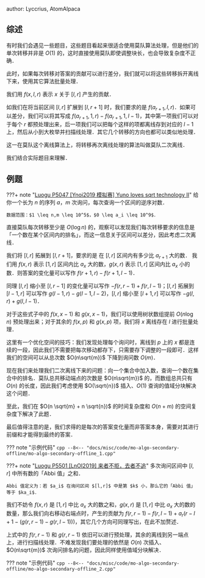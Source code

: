 author: Lyccrius, AtomAlpaca

## 综述

有时我们会遇见一些题目，这些题目看起来很适合使用莫队算法处理，但是他们的单次转移并非是 $O(1)$ 的，这时直接使用莫队即使调整块长，也会导致复杂度不正确．

此时，如果每次转移对答案的贡献可以进行差分，我们就可以将这些转移拆开离线下来，使用其它算法批量处理．

我们用 $f(x, l, r)$ 表示 $x$ 关于 $[l, r]$ 产生的贡献．

如我们在将当前区间 $[l, r]$ 扩展到 $[l, r + 1]$ 时，我们要求的是 $f(a_{r + 1}, l, r)$．如果可以差分，我们可以将其写成 $f(a_{r + 1}, 1, r) - f(a_{r + 1}, 1, l - 1)$，其中第一项我们可以对于每个 $r$ 都预处理出来，后一项我们可以把每个这样的项都离线存到对应的 $l - 1$ 上，然后从小到大枚举并扫描线处理．其它几个转移的方向也都可以类似地处理．

这一在莫队这个离线算法上，将转移再次离线处理的算法叫做莫队二次离线．

我们结合实际题目来理解．

## 例题

???+ note "[Luogu P5047 \[Ynoi2019 模拟赛\] Yuno loves sqrt technology II](https://www.luogu.com.cn/problem/P5047)"
    给你一个长为 $n$ 的序列 $a$，$m$ 次询问，每次查询一个区间的逆序对数．
    
    数据范围：$1 \leq n,m \leq 10^5$，$0 \leq a_i \leq 10^9$．

直接莫队每次转移至少是 $O(\log n)$ 的，观察可以发现我们每次转移要求的信息是「一个数在某个区间内的排名」，而这一信息关于区间可以差分，因此考虑二次离线．

我们将 $[l, r]$ 拓展到 $[l, r + 1]$，要求的是 在 $[l, r]$ 区间内有多少比 $a_{r + 1}$ 大的数．
我们用 $f(x, r)$ 表示 $[1, r]$ 区间内比 $a_x$ 大的数，$g(x, r)$ 表示 $[1, r]$ 区间内比 $a_x$ 小的数．则答案的变化量可以写作 $f(r + 1, r) - f(r + 1, l - 1)$．

同理 $[l, r]$ 缩小至 $[l, r - 1]$ 的变化量可以写作 $-f(r, r - 1) + f(r, l - 1)$；$[l, r]$ 拓展到 $[l - 1, r]$ 可以写作 $g(l - 1, r) - g(l - 1, l - 2)$，$[l, r]$ 缩小至 $[l + 1, r]$ 可以写作 $- g(l, r) + g(l, l - 1)$．

对于这些式子中的 $f(x, x - 1)$ 和 $g(x, x - 1)$，我们可以使用树状数组提前 $O(n \log n)$ 预处理出来；对于其余的 $f(x, p)$ 和 $g(x, p)$ 项，我们将 $x$ 离线存在 $l$ 进行批量处理．

这里有一个优化空间的技巧：我们发现处理每个询问时，离线到 $p$ 上的 $x$ 都是连续的一段，因此我们不需要把每次移动都存下，只需要存下调整的一段即可．这样我们的空间可以从总次数 $O(n\sqrt{m})$ 下降到询问数 $O(m)$．

现在我们来处理我们二次离线下来的问题：向一个集合中加入数，查询一个数在集合中的排名．莫队总共移动端点的次数是 $O(n\sqrt{m})$ 的，而数组总共只有 $O(n)$ 的长度，因此我们考虑使用 $O(\sqrt{n})$ 插入、$O(1)$ 查询的值域分块解决这个问题．

至此，我们在 $O(n \sqrt{m} + n \sqrt{n})$ 的时间复杂度和 $O(n + m)$ 的空间复杂度下解决了此题．

最后值得注意的是，我们求得的是每次的答案变化量而非答案本身，需要对其进行前缀和才能得到最终的答案．

??? note "示例代码"
    ```cpp
    --8<-- "docs/misc/code/mo-algo-secondary-offline/mo-algo-secondary-offline_1.cpp"
    ```

???+ note "[Luogu P5501 \[LnOI2019\] 来者不拒，去者不追](https://www.luogu.com.cn/problem/P5501)"
    多次询问区间中 $[l, r]$ 中所有数的「Abbi 值」之和．
    
    Abbi 值定义为：若 $a_i$ 在询问区间 $[l,r]$ 中是第 $k$ 小，那么它的「Abbi 值」等于 $ka_i$．

我们不妨令 $f(x,r)$ 是 $[1,r]$ 中比 $a_x$ 大的数之和，$g(x,r)$ 是 $[1,r]$ 中比 $a_x$ 大的数的数量，那么我们向右移动右端点时，产生的贡献为 $f(r,r-1)-f(r,l-1) + a_r(r-l+ 1-(g(r,r-1)-g(r,l-1)))$，其它几个方向可同理写出，在此不加赘述．

上式中的 $f(r, r - 1)$ 和 $g(r, r - 1)$ 依旧可以进行预处理，其余的离线到另一端点上，进行扫描线处理．不难发现我们要处理的依然是 $O(n)$ 次插入、$O(n\sqrt{m})$ 次询问排名的问题，因此同样使用值域分块解决．

??? note "示例代码"
    ```cpp
    --8<-- "docs/misc/code/mo-algo-secondary-offline/mo-algo-secondary-offline_2.cpp"
    ```
